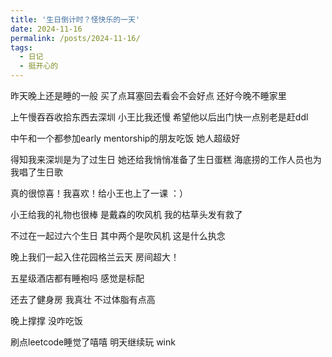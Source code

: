```yaml
---
title: '生日倒计时？怪快乐的一天'
date: 2024-11-16
permalink: /posts/2024-11-16/
tags:
  - 日记
  - 挺开心的
---
```


昨天晚上还是睡的一般 买了点耳塞回去看会不会好点 还好今晚不睡家里 

上午慢吞吞收拾东西去深圳 小王比我还慢 希望他以后出门快一点别老是赶ddl

中午和一个都参加early mentorship的朋友吃饭 她人超级好

得知我来深圳是为了过生日 她还给我悄悄准备了生日蛋糕 海底捞的工作人员也为我唱了生日歌

真的很惊喜！我喜欢！给小王也上了一课 ：）

小王给我的礼物也很棒 是戴森的吹风机 我的枯草头发有救了 

不过在一起过六个生日 其中两个是吹风机 这是什么执念 

晚上我们一起入住花园格兰云天 房间超大！

五星级酒店都有睡袍吗 感觉是标配

还去了健身房 我真壮 不过体脂有点高

晚上撑撑 没咋吃饭

刷点leetcode睡觉了嘻嘻 明天继续玩 wink
